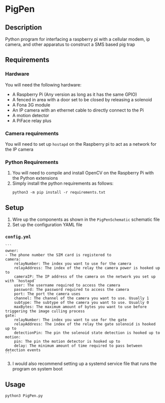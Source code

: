 # PigPen

## Description
Python program for interfacing a raspberry pi with a cellular modem, ip camera, and other apparatus to construct a SMS based pig trap 

## Requirements

### Hardware
You will need the following hardware:
- A Raspberry Pi (Any version as long as it has the same GPIO)
- A fenced in area with a door set to be closed by releasing a solenoid
- A Fona 3G module
- An IP camera with an ethernet cable to directly connect to the Pi
- A motion detector
- A PiFace relay plus

### Camera requirements
You will need to set up `hostapd` on the Raspberry pi to act as a network for the IP camera

### Python Requirements
1. You will need to compile and install OpenCV on the Raspberry Pi with the Python extensions
2. Simply install the python requirements as follows:
    ```
    python3 -m pip install -r requirements.txt
    ```

## Setup

1. Wire up the components as shown in the `PigPenSchematic` schematic file
2. Set up the configuration YAML file
### `config.yml`
    ```
    owner:
    - The phone number the SIM card is registered to
    camera:
        relayNumber: The index you want to use for the camera
        relayAddress: The index of the relay the camera power is hooked up to
        cameraIP: The IP address of the camera on the network you set up with `hostapd`
        user: The username required to access the camera
        password: The password required to access the camera
        port: The port the camera uses
        channel: The channel of the camera you want to use. Usually 1
        subtype: The subtype of the camera you want to use. Usually 0
        maxBytes: The maximum amount of bytes you want to use before triggering the image culling process
    gate:
        relayNumber: The index you want to use for the gate
        relayAddress: The index of the relay the gate solenoid is hooked up to
        detectionPin: The pin the solenoid state detection is hooked up to
    motion:
        pin: The pin the motion detector is hooked up to
        delay: The minimum amount of time required to pass between detection events
    ```

3. I would also recommend setting up a systemd service file that runs the program on system boot

## Usage
```
python3 PigPen.py
```